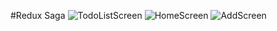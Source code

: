#Redux Saga
![TodoListScreen](https://github.com/user-attachments/assets/8034d507-ee79-4e57-ae32-1f11ae692b11)
![HomeScreen](https://github.com/user-attachments/assets/2780f1e4-1537-41a9-9cdd-e4a76cfc24c0)
![AddScreen](https://github.com/user-attachments/assets/3d9fbc92-8492-4bbe-bae6-c78671b48fd0)
